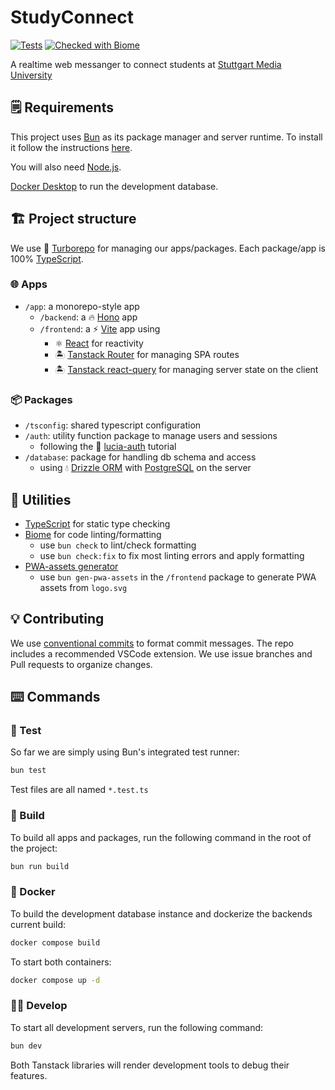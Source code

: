 # StudyConnect

[![Tests](https://github.com/DenizGazitepe/application-project-ws24/actions/workflows/test.yml/badge.svg)](https://github.com/DenizGazitepe/application-project-ws24/actions/workflows/test.yml) [![Checked with Biome](https://img.shields.io/badge/Checked_with-Biome-60a5fa?style=flat&logo=biome)](https://biomejs.dev)

A realtime web messanger to connect students at [Stuttgart Media University](https://www.hdm-stuttgart.de/)

## 🗒️ Requirements

This project uses [Bun](https://bun.sh) as its package manager and server runtime.
To install it follow the instructions [here](https://bun.sh/docs/installation).

You will also need [Node.js](https://nodejs.org/en/download).

[Docker Desktop](https://www.docker.com/) to run the development database.

## 🏗️ Project structure

We use 🚀 [Turborepo](https://turbo.build) for managing our apps/packages.
Each package/app is 100% [TypeScript](https://www.typescriptlang.org/).

### 🌐 Apps

- `/app`: a monorepo-style app
  - `/backend`: a 🔥 [Hono](https://hono.dev) app
  - `/frontend`: a ⚡ [Vite](https://vite.dev) app using
    - ⚛️ [React](https://react.dev) for reactivity
    - 🏝️ [Tanstack Router](https://tanstack.com/router/) for managing SPA routes
    - 🏝️ [Tanstack react-query](https://tanstack.com/query) for managing server state on the client

### 📦 Packages

- `/tsconfig`: shared typescript configuration
- `/auth`: utility function package to manage users and sessions
  - following the 🔐 [lucia-auth](https://lucia-auth.com/) tutorial
- `/database`: package for handling db schema and access
  - using 💧 [Drizzle ORM](https://orm.drizzle.team/) with [PostgreSQL](https://www.postgresql.org/) on the server

## 🧰 Utilities

- [TypeScript](https://www.typescriptlang.org/) for static type checking
- [Biome](https://biomejs.dev/) for code linting/formatting
  - use `bun check` to lint/check formatting
  - use `bun check:fix` to fix most linting errors and apply formatting
- [PWA-assets generator](https://vite-pwa-org.netlify.app/assets-generator)
  - use `bun gen-pwa-assets` in the `/frontend` package to generate PWA assets from `logo.svg`

## 💡 Contributing

We use [conventional commits](https://www.conventionalcommits.org) to format commit messages. The repo includes a recommended VSCode extension.
We use issue branches and Pull requests to organize changes.

## ⌨️ Commands

### 🧪 Test

So far we are simply using Bun's integrated test runner:

```zsh
bun test
```

Test files are all named `*.test.ts`

### 🚧 Build

To build all apps and packages, run the following command in the root of the project:

```zsh
bun run build
```

### 🐋 Docker

To build the development database instance and dockerize the backends current build:

```zsh
docker compose build
```

To start both containers:

```zsh
docker compose up -d
```

### 👨‍💻 Develop

To start all development servers, run the following command:

```zsh
bun dev
```

Both Tanstack libraries will render development tools to debug their features.
